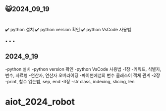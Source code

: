 ## 😺2024_09_19<br/><br/>

✔️ python 설치
✔️ python version 확인
✔️ python VsCode 사용법

▪︎
▪︎
▪︎



## 2024_9_19
-python 설치
-python version 확인
-python VsCode 사용법
-1장
    -키워드, 식별자, 변수, 자료형
    -연산자, 연산자 오버라이딩
    -파이썬에섣의 변수 클래스이 객체 관계
-2장
    -print, 함수 읽는법, sep, end
-3장
    -str class, indexing, slicing, len
# aiot_2024_robot
